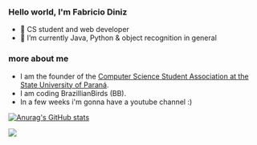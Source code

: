 ### Hello world, I'm Fabricio Diniz

- 🔭 CS student and web developer
- 🌱 I’m currently Java, Python & object recognition in general
  
### more about me
- I am the founder of the [Computer Science Student Association at the State University of Paraná](https://www.instagram.com/caccompunespar/).
- I am coding BrazillianBirds (BB).
- In a few weeks i'm gonna have a youtube channel :)
  
[![Anurag's GitHub stats](https://github-readme-stats.vercel.app/api?username=fabriciopereiradiniz)](https://github.com/anuraghazra/github-readme-stats)
<div> 
  <a href="https://www.linkedin.com/in/fabriciopereiradiniz" target="_blank"><img src="https://img.shields.io/badge/-LinkedIn-%230077B5?style=for-the-badge&logo=linkedin&logoColor=white" target="_blank"></a> 
</div>
